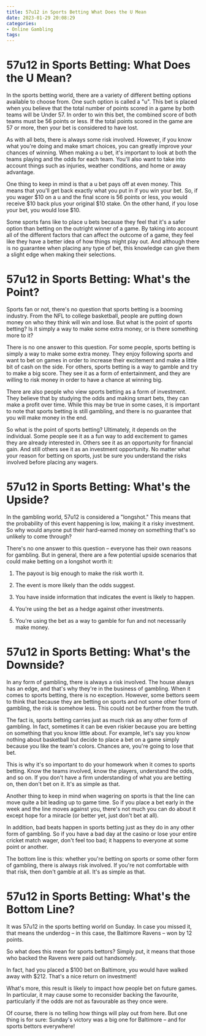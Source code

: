 ```yaml
---
title: 57u12 in Sports Betting What Does the U Mean
date: 2023-01-29 20:08:29
categories:
- Online Gambling
tags:
---
```



#  57u12 in Sports Betting: What Does the U Mean?

In the sports betting world, there are a variety of different betting options available to choose from. One such option is called a "u". This bet is placed when you believe that the total number of points scored in a game by both teams will be Under 57. In order to win this bet, the combined score of both teams must be 56 points or less. If the total points scored in the game are 57 or more, then your bet is considered to have lost.

As with all bets, there is always some risk involved. However, if you know what you're doing and make smart choices, you can greatly improve your chances of winning. When making a u bet, it's important to look at both the teams playing and the odds for each team. You'll also want to take into account things such as injuries, weather conditions, and home or away advantage.

One thing to keep in mind is that a u bet pays off at even money. This means that you'll get back exactly what you put in if you win your bet. So, if you wager $10 on a u and the final score is 56 points or less, you would receive $10 back plus your original $10 stake. On the other hand, if you lose your bet, you would lose $10.

Some sports fans like to place u bets because they feel that it's a safer option than betting on the outright winner of a game. By taking into account all of the different factors that can affect the outcome of a game, they feel like they have a better idea of how things might play out. And although there is no guarantee when placing any type of bet, this knowledge can give them a slight edge when making their selections.

#  57u12 in Sports Betting: What's the Point?

Sports fan or not, there's no question that sports betting is a booming industry. From the NFL to college basketball, people are putting down money on who they think will win and lose. But what is the point of sports betting? Is it simply a way to make some extra money, or is there something more to it?

There is no one answer to this question. For some people, sports betting is simply a way to make some extra money. They enjoy following sports and want to bet on games in order to increase their excitement and make a little bit of cash on the side. For others, sports betting is a way to gamble and try to make a big score. They see it as a form of entertainment, and they are willing to risk money in order to have a chance at winning big.

There are also people who view sports betting as a form of investment. They believe that by studying the odds and making smart bets, they can make a profit over time. While this may be true in some cases, it is important to note that sports betting is still gambling, and there is no guarantee that you will make money in the end.

So what is the point of sports betting? Ultimately, it depends on the individual. Some people see it as a fun way to add excitement to games they are already interested in. Others see it as an opportunity for financial gain. And still others see it as an investment opportunity. No matter what your reason for betting on sports, just be sure you understand the risks involved before placing any wagers.

#  57u12 in Sports Betting: What's the Upside?

In the gambling world, 57u12 is considered a "longshot." This means that the probability of this event happening is low, making it a risky investment. So why would anyone put their hard-earned money on something that's so unlikely to come through?

There's no one answer to this question – everyone has their own reasons for gambling. But in general, there are a few potential upside scenarios that could make betting on a longshot worth it:

1. The payout is big enough to make the risk worth it.

2. The event is more likely than the odds suggest.

3. You have inside information that indicates the event is likely to happen.

4. You're using the bet as a hedge against other investments.

5. You're using the bet as a way to gamble for fun and not necessarily make money.

#  57u12 in Sports Betting: What's the Downside?

In any form of gambling, there is always a risk involved. The house always has an edge, and that's why they're in the business of gambling. When it comes to sports betting, there is no exception. However, some bettors seem to think that because they are betting on sports and not some other form of gambling, the risk is somehow less. This could not be further from the truth.

The fact is, sports betting carries just as much risk as any other form of gambling. In fact, sometimes it can be even riskier because you are betting on something that you know little about. For example, let's say you know nothing about basketball but decide to place a bet on a game simply because you like the team's colors. Chances are, you're going to lose that bet.

This is why it's so important to do your homework when it comes to sports betting. Know the teams involved, know the players, understand the odds, and so on. If you don't have a firm understanding of what you are betting on, then don't bet on it. It's as simple as that.

Another thing to keep in mind when wagering on sports is that the line can move quite a bit leading up to game time. So if you place a bet early in the week and the line moves against you, there's not much you can do about it except hope for a miracle (or better yet, just don't bet at all).

In addition, bad beats happen in sports betting just as they do in any other form of gambling. So if you have a bad day at the casino or lose your entire cricket match wager, don't feel too bad; it happens to everyone at some point or another.

The bottom line is this: whether you're betting on sports or some other form of gambling, there is always risk involved. If you're not comfortable with that risk, then don't gamble at all. It's as simple as that.

#  57u12 in Sports Betting: What's the Bottom Line?

It was 57u12 in the sports betting world on Sunday. In case you missed it, that means the underdog – in this case, the Baltimore Ravens – won by 12 points.

So what does this mean for sports bettors? Simply put, it means that those who backed the Ravens were paid out handsomely.

In fact, had you placed a $100 bet on Baltimore, you would have walked away with $212. That's a nice return on investment!

What's more, this result is likely to impact how people bet on future games. In particular, it may cause some to reconsider backing the favourite, particularly if the odds are not as favourable as they once were.

Of course, there is no telling how things will play out from here. But one thing is for sure: Sunday's victory was a big one for Baltimore – and for sports bettors everywhere!